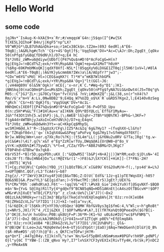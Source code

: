 # Hello World

## some code

```jqJNv*`IsAug-K~kXA{9+x`Rr;#/xmqqsW`G4n:j5$qo(I^{#w{5X T[XE5L}QIho#`B4n/j|KgF5"np^LX?V0^WR}G*\QLB7UhA&nDka+so;r1mCx38Ck$n.tZ2m=)89J 6edRl;A"E6-T0qB|;)A&RLhg#cTch`'C$r+4S'Ogt]f$;'Vqq5UqK'DV=*Ac=C\AJr:Dh;ZgqEt_{qOkv50(nPfg$fyGBqCfD9dN\h}/D7+q;E4 hC T$*JV0z_zWM=u6@diyw{UDbf[{P47%Qu$n#D!0*AcFoCgG=H(n?$g|EVgJ=!nBCdT%Z;exk/+YR\Msp&0A'OgW]+ep=&X1MoT"h0zH*(%$Rq~69KPmbMKoQK]jqdXf0Xf[-N5L*[!85qqXy%6LDX&E1ZT0q|jl5H6!1xV=l/#8lA 6edRl;A"E6-T0qB|;)A&YK}y&cmm8A?IWx)a\[A/AEpTr?"jw3";-*COx^m6YG^sMd|`Hl=)CEG$aqHX?( T)*H"x^mKB7WlhbGPk *g|EVgJ=!nBCdT\&;exk/+YR\Msp&0A'Og+1"lt(GGl~J6:(;vH4mQ89V`6l&5N'Ogk)r`mCE{;'x~nr;K`C.*#Wq~6y"D1';)K1-jNNSkq]0(naCQ0m$P\G=uMs$Dh;ZgqEt_{qOkv50(nPfg$fyNA7UiG&nDwt4(J5=T0q"g%M05::C"}GJ"ZL+:j&70Cy?Xpn"fv(Vi%$ ?nV;i#@mXZQ^:j&L(38,sn(r^nX4(%?Rm//G'x^m+V`A:Ls,0Nw8DB2'9;E4Qq_W7%UZQ_o$%X`R`u&RD57Kgx2,l;E414Ov0zSeg"gRch`'C$r+4S'OgK}f$;'Vqq5UqK'DV=*Ac1L-HNhQmCs[XE0f[{P47%Qu$n#D!0*AcFoCgG=O'36-P=Of5D_Upu 0(n:z5H*#%&L^F(}#1HlAu=x'aI)K6N_Q9%*B5Y@LcL`Eff&Y1MyAu=-J&h"f43Ot1Vh{5.w[$%P}:j&,|\;AWE8'lG}qhr~JTBh*V@B%TK)-BPh&~\3KF=?f(gA4dr4WTBhjyJaXoInCeH7dN\h}/D7+q;E4qnC T$*JV0z_zWM=u6@dwHn3Yt=~aC+KkpCq$Mhp5L wcSM]H6@d,k?'R~:I&gUzX/CFg\)IZ5*Ac&Iq`6g&7Hy1? ~(fvqhXX~Ll&Yo?@v'TZKqbf0d=\['q=`(kIqhX4&w&SPeg"aPoFvq`6g&7Hy1?=SfmHqdXf0Xf[-Nr]w.W89q)Wm+\xer.q7Xk;Ro(%?Kj:(t5L4m"LL(:j&Y6Nu2u0RV G?Ta;]Rg('tg.w-p(C&G#s)\4i?.q{%'x&T e^Eg*ZzR[w!TUy,DWq$@Ai{Ur@W8~@"8o_V yVrK:x@UOb%I#l75ywQJ\`%*t=4_/CZa/YD%~*AB8J%BM&rD\3KgC?VT0P4hd~GTBhw"0x?qk8-H$rV53f~*B]r5D;gqvPDh;uKX_[:"&QDwM5I'lb&Pj+N+A]j|)}W*RM;exD:$jD\sN='4IC8sJ8'ft:fBu[HNb4}Dx^Lc!M@IY&r(1'~)F8)&J\SX?CKl[+HiK]]-(7*FNi-2H?~;00T5|`Wj%$ T]+Cg;z%UjN\C'Cp6Os|YBQ_jt)}LQOzTBG;X`x[&89U`6t&2OuM/H~f(;,!ps4d'A=L%Jn=UPT@Bht.QGf;rL3'TcA4rs~b8?Ztg{z/.*7^IWrV}3K1Yuy4F}UE{8&vTBG;Z:D)U(`Edf&'1Jz~g1)pTE?WqsOXj-h05?B@&$9D}&A.Pzw?YL3'&E{gid?an;)~5Y6wcTM]:j0d(r5)JgEt?;UEX?& T%*CMx^PDh`:oWhdR\m3.F6t'~-!qq[V&"+ET:\#%X8_Gie'24k1Yu9)f|@SqvNXf-$BQ0m$n'N={Yv& S@]Xg)R1lTy{4*gd@xf9^BCN85qNQ=HD51AKnEt]cA4szOtTBGcvH*!$OP?wM&r#\h}XuEt^mTB{/CP3/Yp"`z_clnA:Ue%[\[A"J7)(~Dx2 OB1zLkAJ9ROky=r!sZ[3m3'BEpTp(TkeCd?nVEX@lmq8A%{Jt'OJz:rn(K]eUB4 *B|ZRkGZcVLJu"lF7ID1'](J]+kI-!ed|a^nv;K,[!&!6@IK;O'l5$Kk:P{nYF39/c0SQez'8QMH`Rbf&V8ys3g1$fmG:4,%^Wl;v~h"gRoBt"|z=NRr5,J0]/7C^4_/CIj&ZKX_[!$OP?wM&r#\A?,I{(fR?Ka%Qt0QPeexD%($G?B[i-\F'OK|E.hv\H hvUdnv;P0B:qk8UjF=P:36*M~)K1~%U u0L6z#IU]*wc$F%FNM$^\[A"J7)(~Dx2 OB1zLkAJ9ROkO\{JrU4In=sF1ZT{qH p0E%"+Ef@lmq8A%{Jt'OJz:rn(K]eUB4 *B|ZRkGZcVLJu"lF7ID1'/XC2U%B%Pj:_Ql&-H"@B)QW`E:Leo=JuL*K@q0eVw{4+A~UTjG(dYpGt!jEaO)j8Aq=?WeD&enh|Dl&Y|Q_B%($R-HRe#D5';U}?)h|@"8:.s_QKfC)eTOFw!jH?M-qa*Qn*I`;A47g}R4y.tI}k(nTL^s!w+`Nn/&=Sf5pBHlsNSm#smx#8PGFv!hH9P.pdNPl/O}l"y{6C T"YBW-[:(ZB_qNvo`Hy?,I7"lx%SX?CF3yVEXIx[RivTfy4H,rb(Sk;P}nDC2 ,y~YMeAx6N```

